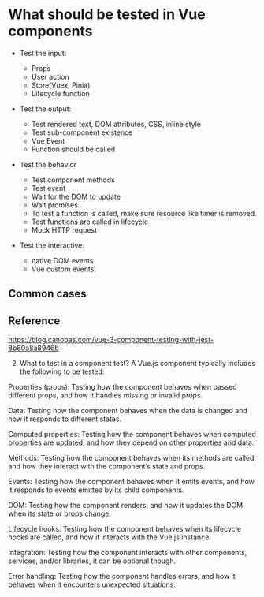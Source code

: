 
# What should be tested in Vue components

- Test the input: 
    - Props
    - User action
    - Store(Vuex, Pinia)
    - Lifecycle function

- Test the output:
    - Test rendered text, DOM attributes, CSS, inline style
    - Test sub-component existence
    - Vue Event
    - Function should be called

- Test the behavior
    - Test component methods
    - Test event
    - Wait for the DOM to update
    - Wait promises
    - To test a function is called, make sure resource like timer is removed.
    - Test functions are called in lifecycle 
    - Mock HTTP request 

- Test the interactive:
    - native DOM events 
    - Vue custom events.


## Common cases
    


## Reference
https://blog.canopas.com/vue-3-component-testing-with-jest-8b80a8a8946b

2. What to test in a component test?
A Vue.js component typically includes the following to be tested:

Properties (props): Testing how the component behaves when passed different props, and how it handles missing or invalid props.

Data: Testing how the component behaves when the data is changed and how it responds to different states.

Computed properties: Testing how the component behaves when computed properties are updated, and how they depend on other properties and data.

Methods: Testing how the component behaves when its methods are called, and how they interact with the component’s state and props.

Events: Testing how the component behaves when it emits events, and how it responds to events emitted by its child components.

DOM: Testing how the component renders, and how it updates the DOM when its state or props change.

Lifecycle hooks: Testing how the component behaves when its lifecycle hooks are called, and how it interacts with the Vue.js instance.

Integration: Testing how the component interacts with other components, services, and/or libraries, it can be optional though.

Error handling: Testing how the component handles errors, and how it behaves when it encounters unexpected situations.